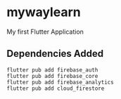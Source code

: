 # mywaylearn
 My first Flutter Application


## Dependencies Added
    flutter pub add firebase_auth
    flutter pub add firebase_core
    flutter pub add firebase_analytics
    flutter pub add cloud_firestore